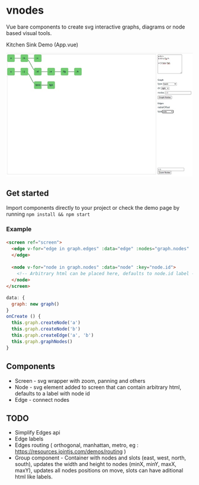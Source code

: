 # vnodes

Vue bare components to create svg interactive graphs, diagrams or node based visual tools.

Kitchen Sink Demo (App.vue)

![Demo (app.js)](./docs/ss1.jpg)

## Get started

Import components directly to your project or check the demo page by running `npm install && npm start`

### Example
```html
<screen ref="screen">
  <edge v-for="edge in graph.edges" :data="edge" :nodes="graph.nodes" :key="edge.id">
  </edge>

  <node v-for="node in graph.nodes" :data="node" :key="node.id">
    <!-- Arbitrary html can be placed here, defaults to node.id label -->
  </node>
</screen>
```
```js
data: {
  graph: new graph()
}
onCreate () {
  this.graph.createNode('a')
  this.graph.createNode('b')
  this.graph.createEdge('a', 'b')
  this.graph.graphNodes()
}
```

## Components

- Screen - svg wrapper with zoom, panning and others
- Node - svg element added to screen that can contain arbitrary html, defaults to a label with node id
- Edge - connect nodes

## TODO

- Simplify Edges api
- Edge labels
- Edges routing ( orthogonal, manhattan, metro, eg : https://resources.jointjs.com/demos/routing )
- Group component - Container with nodes and slots (east, west, north, south), updates the width and height to nodes (minX, minY, maxX, maxY), updates all nodes positions on move, slots can have aditional html like labels.
